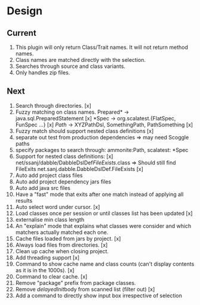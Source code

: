 # Design

## Current

1. This plugin will only return Class/Trait names. It will not return method names.
1. Class names are matched directly with the selection.
1. Searches through source and class variants.
1. Only handles zip files.


## Next

1. Search through directories. [x]
1. Fuzzy matching on class names.
    Prepared* -> java.sql.PreparedStatement [x]
    *Spec -> org.scalatest.{FlatSpec, FunSpec ...} [x]
    *Path* -> XYZPathDsl, SomethingPath, PathSomething [x]
1. Fuzzy match should support nested class definitions [x]
1. separate out test from production dependencies => may need Scoggle paths
1. specify packages to search through:
    ammonite:Path,
    scalatest: *Spec
1. Support for nested class definitions: [x]
    net/ssanj/dabble/DabbleDslDef$FileExists$.class =>
     Should still find FileExits
        net.sanj.dabble.DabbleDslDef.FileExists [x]
1. Auto add project class files
1. Auto add project dependency jars files
1. Auto add java src files
1. Have a "fast" mode that exits after one match instead of applying all results
1. Auto select word under cursor. [x]
1. Load classes once per session or until classes list has been updated [x]
1. externalise min class length
1. An "explain" mode that explains what classes were consider and which matchers actually matched each one.
1. Cache files loaded from jars by project. [x]
1. Always load files from directories. [x]
1. Clean up cache when closing project.
1. Add threading support [x]
1. Command to show cache name and class counts (can't display contents as it is in the 1000s). [x]
1. Command to clear cache. [x]
1. Remove "package" prefix from package classes.
1. Remove $delayedInit$body from scanned list (filter out) [x]
1. Add a command to directly show input box irrespective of selection